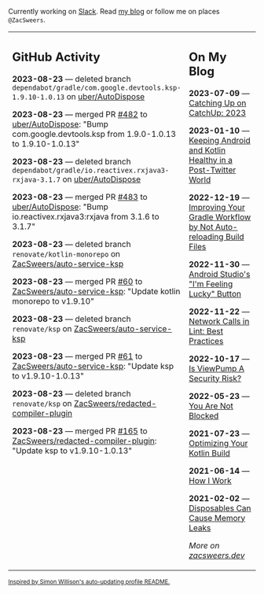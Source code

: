 Currently working on [Slack](https://slack.com/). Read [my blog](https://zacsweers.dev/) or follow me on places `@ZacSweers`.

<table><tr><td valign="top" width="60%">

## GitHub Activity
<!-- githubActivity starts -->
**2023-08-23** — deleted branch `dependabot/gradle/com.google.devtools.ksp-1.9.10-1.0.13` on [uber/AutoDispose](https://github.com/uber/AutoDispose)

**2023-08-23** — merged PR [#482](https://github.com/uber/AutoDispose/pull/482) to [uber/AutoDispose](https://github.com/uber/AutoDispose): "Bump com.google.devtools.ksp from 1.9.0-1.0.13 to 1.9.10-1.0.13"

**2023-08-23** — deleted branch `dependabot/gradle/io.reactivex.rxjava3-rxjava-3.1.7` on [uber/AutoDispose](https://github.com/uber/AutoDispose)

**2023-08-23** — merged PR [#483](https://github.com/uber/AutoDispose/pull/483) to [uber/AutoDispose](https://github.com/uber/AutoDispose): "Bump io.reactivex.rxjava3:rxjava from 3.1.6 to 3.1.7"

**2023-08-23** — deleted branch `renovate/kotlin-monorepo` on [ZacSweers/auto-service-ksp](https://github.com/ZacSweers/auto-service-ksp)

**2023-08-23** — merged PR [#60](https://github.com/ZacSweers/auto-service-ksp/pull/60) to [ZacSweers/auto-service-ksp](https://github.com/ZacSweers/auto-service-ksp): "Update kotlin monorepo to v1.9.10"

**2023-08-23** — deleted branch `renovate/ksp` on [ZacSweers/auto-service-ksp](https://github.com/ZacSweers/auto-service-ksp)

**2023-08-23** — merged PR [#61](https://github.com/ZacSweers/auto-service-ksp/pull/61) to [ZacSweers/auto-service-ksp](https://github.com/ZacSweers/auto-service-ksp): "Update ksp to v1.9.10-1.0.13"

**2023-08-23** — deleted branch `renovate/ksp` on [ZacSweers/redacted-compiler-plugin](https://github.com/ZacSweers/redacted-compiler-plugin)

**2023-08-23** — merged PR [#165](https://github.com/ZacSweers/redacted-compiler-plugin/pull/165) to [ZacSweers/redacted-compiler-plugin](https://github.com/ZacSweers/redacted-compiler-plugin): "Update ksp to v1.9.10-1.0.13"
<!-- githubActivity ends -->
</td><td valign="top" width="40%">

## On My Blog
<!-- blog starts -->
**2023-07-09** — [Catching Up on CatchUp: 2023](https://www.zacsweers.dev/catching-up-on-catchup-2023/)

**2023-01-10** — [Keeping Android and Kotlin Healthy in a Post-Twitter World](https://www.zacsweers.dev/keeping-android-healthy/)

**2022-12-19** — [Improving Your Gradle Workflow by Not Auto-reloading Build Files](https://www.zacsweers.dev/improving-your-workflow-by-not-auto-reloading-build-files/)

**2022-11-30** — [Android Studio's "I'm Feeling Lucky" Button](https://www.zacsweers.dev/android-studios-im-feeling-lucky-button/)

**2022-11-22** — [Network Calls in Lint: Best Practices](https://www.zacsweers.dev/network-calls-in-lint-best-practices/)

**2022-10-17** — [Is ViewPump A Security Risk?](https://www.zacsweers.dev/is-viewpump-a-security-risk/)

**2022-05-23** — [You Are Not Blocked](https://www.zacsweers.dev/you-are-not-blocked/)

**2021-07-23** — [Optimizing Your Kotlin Build](https://www.zacsweers.dev/optimizing-your-kotlin-build/)

**2021-06-14** — [How I Work](https://www.zacsweers.dev/how-i-work/)

**2021-02-02** — [Disposables Can Cause Memory Leaks](https://www.zacsweers.dev/disposables-can-cause-memory-leaks/)
<!-- blog ends -->
_More on [zacsweers.dev](https://zacsweers.dev/)_
</td></tr></table>

<sub><a href="https://simonwillison.net/2020/Jul/10/self-updating-profile-readme/">Inspired by Simon Willison's auto-updating profile README.</a></sub>